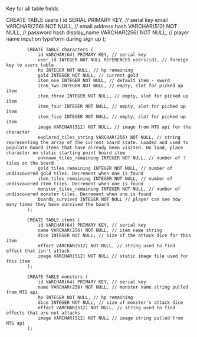 Key for all table fields

CREATE TABLE users (
                id SERIAL PRIMARY KEY, // serial key
                email VARCHAR(256) NOT NULL, // email address
                hash VARCHAR(512) NOT NULL, // password hash
                display_name VARCHAR(256) NOT NULL, // player name input on typeform during sign up
            );

            CREATE TABLE characters (
                id VARCHAR(64) PRIMARY KEY, // serial key
                user_id INTEGER NOT NULL REFERENCES users(id), // foreign key to users table
                hp INTEGER NOT NULL, // hp remaining
                gold INTEGER NOT NULL, // current gold
                item_one INTEGER NOT NULL, // default item - sword
                item_two INTEGER NOT NULL, // empty, slot for picked up item
                item_three INTEGER NOT NULL, // empty, slot for picked up item
                item_four INTEGER NOT NULL, // empty, slot for picked up item
                item_five INTEGER NOT NULL, // empty, slot for picked up item
                image VARCHAR(512) NOT NULL, // image from MTG api for the character
                explored_tiles_string VARCHAR(256) NOT NULL, // string representing the array of the current board state. Loaded and used to populate board items that have already been visited. On load, place character on static starting point board item
                unknown_tiles_remaining INTEGER NOT NULL, // number of ? tiles on the board
                gold_tiles_remaining INTEGER NOT NULL, // number of undiscovered gold tiles. Decrement when one is found
                item_tiles_remaining INTEGER NOT NULL, // number of undiscovered item tiles. Decrement when one is found
                monster_tiles_remaining INTEGER NOT NULL, // number of undiscovered monster tiles. Decrement when one is found
                boards_survived INTEGER NOT NULL // player can see how many times they have survived the board
            );

            CREATE TABLE items (
                id VARCHAR(64) PRIMARY KEY, // serial key
                name VARCHAR(256) NOT NULL, // item name string
                dice INTEGER NOT NULL, // size of the attack dice for this item
                effect VARCHAR(512) NOT NULL, // string used to find effect that isn't attack
                image VARCHAR(512) NOT NULL // static image file used for this item
            );

            CREATE TABLE monsters (
                id VARCHAR(64) PRIMARY KEY, // serial key
                name VARCHAR(256) NOT NULL, // monster name string pulled from MTG api
                hp INTEGER NOT NULL, // hp remaining
                dice INTEGER NOT NULL, // size of monster's attack dice
                effect VARCHAR(512) NOT NULL, // string used to find effects that are not attacks
                image VARCHAR(512) NOT NULL // image string pulled from MTG api
            );